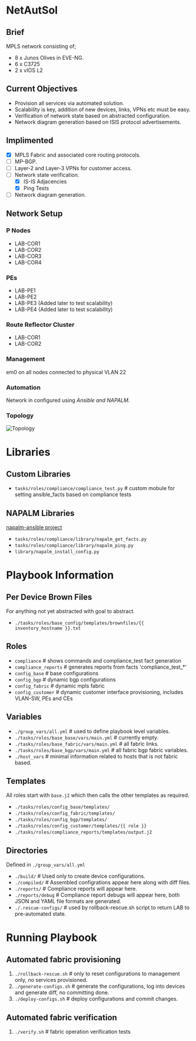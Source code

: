 # NetAutSol
## Brief
MPLS network consisting of;
* 8 x Junos Olives in EVE-NG.
* 6 x C3725
* 2 x vIOS L2

## Current Objectives
* Provision all services via automated solution.
* Scalability is key, addition of new devices, links, VPNs etc must be easy.
* Verification of network state based on abstracted configuration.
* Network diagram generation based on ISIS protocol advertisements.

## Implimented
- [x] MPLS Fabric and associated core routing protocols.
- [ ] MP-BGP.
- [ ] Layer-2 and Layer-3 VPNs for customer access.
- [ ] Network state verification.
  - [x] IS-IS Adjacencies
  - [x] Ping Tests
- [ ] Network diagram generation.

## Network Setup
### P Nodes
* LAB-COR1
* LAB-COR2
* LAB-COR3
* LAB-COR4

### PEs
* LAB-PE1
* LAB-PE2
* LAB-PE3 (Added later to test scalability)
* LAB-PE4 (Added later to test scalability)

### Route Reflector Cluster
* LAB-COR1
* LAB-COR2

### Management
em0 on all nodes connected to physical VLAN 22

### Automation
Network in configured using *Ansible and NAPALM.*

### Topology
![Topology](https://i.imgur.com/J4VCsYK.png)

# Libraries
## Custom Libraries
* `tasks/roles/compliance/compliance_test.py`     # custom mobule for setting ansible_facts based on compliance tests

## NAPALM Libraries
[napalm-ansible project](https://github.com/napalm-automation/napalm-ansible)
* `tasks/roles/compliance/library/napalm_get_facts.py`
* `tasks/roles/compliance/library/napalm_ping.py`
* `library/napalm_install_config.py`

# Playbook Information

## Per Device Brown Files
For anything not yet abstracted with goal to abstract.
* `./tasks/roles/base_config/templates/brownfiles/{{ inventory_hostname }}.txt`

## Roles
* `compliance`               # shows commands and compliance_test fact generation
* `compliance_reports`       # generates reports from facts 'compliance_test_*'
* `config_base`              # base configurations
* `config_bgp`               # dynamic bgp configurations
* `config_fabric`            # dynamic mpls fabric
* `config_customer`          # dynamic customer interface provisioning, includes VLAN-SW, PEs and CEs

## Variables
* `./group_vars/all.yml`                           # used to define playbook level variables.
* `./tasks/roles/base_base/vars/main.yml`          # currently empty.
* `./tasks/roles/base_fabric/vars/main.yml`        # all fabric links.
* `./tasks/roles/base_bgp/vars/main.yml`           # all fabric bgp fabric variables.
* `./host_vars`                                    # minimal information related to hosts that is not fabric based.

## Templates
All roles start with `base.j2` which then calls the other templates as required.
* `./tasks/roles/config_base/templates/`
* `./tasks/roles/config_fabric/templates/`
* `./tasks/roles/config_bgp/templates/`
* `./tasks/roles/config_customer/templates/{{ role }}`
* `./tasks/roles/compliance_reports/templates/output.j2`

## Directories
Defined in `./group_vars/all.yml`
* `./build/`           # Used only to create device configurations.
* `./compiled/`        # Assembled configrations appear here along with diff files.
* `./reports/`         # Compliance reports will appear here.
* `./reports/debug`    # Compliance report debugs will appear here, both JSON and YAML file formats are generated.
* `./.rescue-configs/` # used by rollback-rescue.sh script to return LAB to pre-automated state.

# Running Playbook
## Automated fabric provisioning
1. `./rollback-rescue.sh`   # only to reset configurations to management only, no services provisioned.
2. `./generate-configs.sh`  # generate the configurations, log into devices and generate diff, no committing done.
3. `./deploy-configs.sh`    # deploy configurations and commit changes.

## Automated fabric verification
1. `./verify.sh`            # fabric operation verification tests
